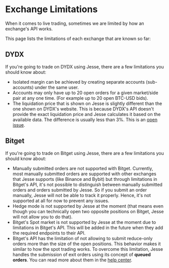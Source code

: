 # Exchange Limitations

When it comes to live trading, sometimes we are limited by how an exchange's API works. 

This page lists the limitations of each exchange that are known so far:

## DYDX

If you're going to trade on DYDX using Jesse, there are a few limitations you should know about:

- Isolated margin can be achieved by creating separate accounts (sub-accounts) under the same user.
- Accounts may only have up to 20 open orders for a given market/side pair at any one time. (For example up to 20 open BTC-USD bids).
- The liquidation price that is shown on Jesse is slightly different than the one shown on DYDX's website. This is because DYDX's API doesn't provide the exact liquidation price and Jesse calculates it based on the available data. The difference is usually less than 3%. This is an [open issue](https://github.com/dydxprotocol/dydx-v3-python/issues/199). 

## Bitget

If you're going to trade on Bitget using Jesse, there are a few limitations you should know about:

- Manually submitted orders are not supported with Bitget. Currently, most manually submitted orders are supported with other exchanges that Jesse supports (like Binance and Bybit) but through limitations in Bitget's API, it's not possible to distinguish between manually submitted orders and orders submitted by Jesse. So if you submit an order manually, Jesse will not be able to track it properly. Hence, it's not supported at all for now to prevent any issues.
- Hedge mode is not supported by Jesse at the moment (that means even though you can technically open two opposite positions on Bitget, Jesse will not allow you to do that). 
- Bitget's Spot market is not supported by Jesse at the moment due to limitations in Bitget's API. This will be added in the future when they add the required endpoints to their API.
- Bitget's API has the limitation of not allowing to submit reduce-only orders more than the size of the open positions. This behavior makes it similar to how the spot trading works. To overcome this limitation, Jesse handles the submission of exit orders using its concept of **queued orders**. You can read more about them in the [help center](https://jesse.trade/help/faq/what-does-queued-status-mean-for-orders).